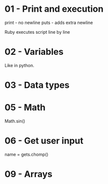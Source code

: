 # 01 - Print and execution

print - no newline
puts - adds extra newline

Ruby executes script line by line

# 02 - Variables

Like in python.

# 03 - Data types

# 05 - Math

Math.sin()

# 06 - Get user input

name = gets.chomp()

# 09 - Arrays



